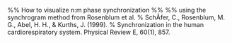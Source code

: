 %% How to visualize n:m phase synchronization
%%
%% using the synchrogram method from Rosenblum et al.
% SchÃfer, C., Rosenblum, M. G., Abel, H. H., & Kurths, J. (1999). 
% Synchronization in the human cardiorespiratory system. Physical Review E, 60(1), 857.
